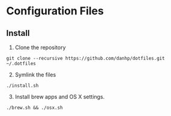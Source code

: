 # Configuration Files

## Install

1. Clone the repository

```
git clone --recursive https://github.com/danhp/dotfiles.git ~/.dotfiles
```

2. Symlink the files

```
./install.sh
```

3. Install brew apps and OS X settings.

```
./brew.sh && ./osx.sh
```

